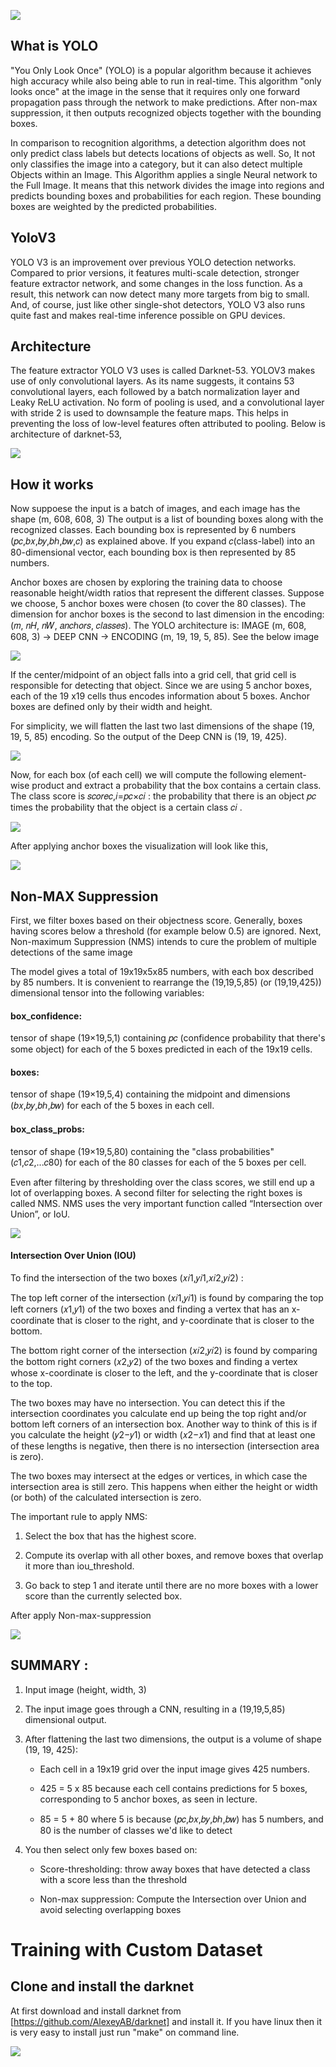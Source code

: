 
![](https://github.com/LIMON100/Dhaka-AI/blob/master/YoloV3/images/1%20(1).png?raw=true)

## What is YOLO

"You Only Look Once" (YOLO) is a popular algorithm because it achieves high accuracy while also being able to run in real-time. This algorithm "only looks once" at the image in the sense that it requires only one forward propagation pass through the network to make predictions. After non-max suppression, it then outputs recognized objects together with the bounding boxes.

In comparison to recognition algorithms, a detection algorithm does not only predict class labels but detects locations of objects as well. So, It not only classifies the image into a category, but it can also detect multiple Objects within an Image. This Algorithm applies a single Neural network to the Full Image. It means that this network divides the image into regions and predicts bounding boxes and probabilities for each region. These bounding boxes are weighted by the predicted probabilities.


## YoloV3

YOLO V3 is an improvement over previous YOLO detection networks. Compared to prior versions, it features multi-scale detection, stronger feature extractor network, and some changes in the loss function. As a result, this network can now detect many more targets from big to small. And, of course, just like other single-shot detectors, YOLO V3 also runs quite fast and makes real-time inference possible on GPU devices.


## Architecture

The feature extractor YOLO V3 uses is called Darknet-53. YOLOV3 makes use of only convolutional layers. As its name suggests, it contains 53 convolutional layers, each followed by a batch normalization layer and Leaky ReLU activation. No form of pooling is used, and a convolutional layer with stride 2 is used to downsample the feature maps. This helps in preventing the loss of low-level features often attributed to pooling. Below is architecture of darknet-53,

  ![](https://github.com/LIMON100/Dhaka-AI/blob/master/YoloV3/images/da.PNG?raw=true)
  
 


## How it works


Now suppoese the input is a batch of images, and each image has the shape (m, 608, 608, 3)
The output is a list of bounding boxes along with the recognized classes. Each bounding box is represented by 6 numbers  (𝑝𝑐,𝑏𝑥,𝑏𝑦,𝑏ℎ,𝑏𝑤,𝑐)  as explained above. If you expand  𝑐(class-label)  into an 80-dimensional vector, each bounding box is then represented by 85 numbers.


Anchor boxes are chosen by exploring the training data to choose reasonable height/width ratios that represent the different classes. Suppose we choose, 5 anchor boxes were chosen (to cover the 80 classes). 
The dimension for anchor boxes is the second to last dimension in the encoding:  (𝑚, 𝑛𝐻, 𝑛𝑊, 𝑎𝑛𝑐ℎ𝑜𝑟𝑠, 𝑐𝑙𝑎𝑠𝑠𝑒𝑠).
The YOLO architecture is: IMAGE (m, 608, 608, 3) -> DEEP CNN -> ENCODING (m, 19, 19, 5, 85). See the below image

![](https://github.com/LIMON100/Dhaka-AI/blob/master/YoloV3/images/e1.PNG?raw=true)


If the center/midpoint of an object falls into a grid cell, that grid cell is responsible for detecting that object. Since we are using 5 anchor boxes, each of the 19 x19 cells thus encodes information about 5 boxes. Anchor boxes are defined only by their width and height.

For simplicity, we will flatten the last two last dimensions of the shape (19, 19, 5, 85) encoding. So the output of the Deep CNN is (19, 19, 425).

![](https://github.com/LIMON100/Dhaka-AI/blob/master/YoloV3/images/e2.PNG?raw=true)


Now, for each box (of each cell) we will compute the following element-wise product and extract a probability that the box contains a certain class.
The class score is  𝑠𝑐𝑜𝑟𝑒𝑐,𝑖=𝑝𝑐×𝑐𝑖 : the probability that there is an object  𝑝𝑐  times the probability that the object is a certain class  𝑐𝑖 .

![](https://github.com/LIMON100/Dhaka-AI/blob/master/YoloV3/images/e3.PNG?raw=true)


After applying anchor boxes the visualization will look like this,

![](https://github.com/LIMON100/Dhaka-AI/blob/master/YoloV3/images/tm.PNG?raw=true)



## Non-MAX Suppression

First, we filter boxes based on their objectness score. Generally, boxes having scores below a threshold (for example below 0.5) are ignored. Next, Non-maximum Suppression (NMS) intends to cure the problem of multiple detections of the same image

The model gives a total of 19x19x5x85 numbers, with each box described by 85 numbers. It is convenient to rearrange the (19,19,5,85) (or (19,19,425)) dimensional tensor into the following variables:

#### box_confidence: 
tensor of shape  (19×19,5,1)  containing  𝑝𝑐  (confidence probability that there's some object) for each of the 5 boxes predicted in each of the 19x19 cells.
#### boxes: 
tensor of shape  (19×19,5,4)  containing the midpoint and dimensions  (𝑏𝑥,𝑏𝑦,𝑏ℎ,𝑏𝑤)  for each of the 5 boxes in each cell.
#### box_class_probs: 
tensor of shape  (19×19,5,80)  containing the "class probabilities"  (𝑐1,𝑐2,...𝑐80)  for each of the 80 classes for each of the 5 boxes per cell.

Even after filtering by thresholding over the class scores, we still end up a lot of overlapping boxes. A second filter for selecting the right boxes is called NMS. NMS uses the very important function called “Intersection over Union”, or IoU. 


![](https://github.com/LIMON100/Dhaka-AI/blob/master/YoloV3/images/nms.PNG?raw=true)



#### Intersection Over Union (IOU)

To find the intersection of the two boxes  (𝑥𝑖1,𝑦𝑖1,𝑥𝑖2,𝑦𝑖2) :

  The top left corner of the intersection  (𝑥𝑖1,𝑦𝑖1)  is found by comparing the top left corners  (𝑥1,𝑦1)  of the two boxes and finding a vertex that has an x-coordinate that is closer to the right, and y-coordinate that is closer to the bottom.
  
  The bottom right corner of the intersection  (𝑥𝑖2,𝑦𝑖2)  is found by comparing the bottom right corners  (𝑥2,𝑦2)  of the two boxes and finding a vertex whose x-coordinate is closer to the left, and the y-coordinate that is closer to the top.
  
  The two boxes may have no intersection. You can detect this if the intersection coordinates you calculate end up being the top right and/or bottom left corners of an intersection box. Another way to think of this is if you calculate the height  (𝑦2−𝑦1)  or width  (𝑥2−𝑥1)  and find that at least one of these lengths is negative, then there is no intersection (intersection area is zero).
  
  The two boxes may intersect at the edges or vertices, in which case the intersection area is still zero. This happens when either the height or width (or both) of the calculated intersection is zero.


The important rule to apply NMS:
1. Select the box that has the highest score.

2. Compute its overlap with all other boxes, and remove boxes that overlap it more than iou_threshold.

3. Go back to step 1 and iterate until there are no more boxes with a lower score than the currently selected box.


After apply Non-max-suppression

![](https://github.com/LIMON100/Dhaka-AI/blob/master/YoloV3/images/AANM.PNG?raw=true)


## SUMMARY :

1. Input image (height, width, 3)

2. The input image goes through a CNN, resulting in a (19,19,5,85) dimensional output.

3. After flattening the last two dimensions, the output is a volume of shape (19, 19, 425):

   - Each cell in a 19x19 grid over the input image gives 425 numbers.
          
   - 425 = 5 x 85 because each cell contains predictions for 5 boxes, corresponding to 5 anchor boxes, as seen in lecture.
          
   - 85 = 5 + 80 where 5 is because  (𝑝𝑐,𝑏𝑥,𝑏𝑦,𝑏ℎ,𝑏𝑤)  has 5 numbers, and 80 is the number of classes we'd like to detect
          
          
4. You then select only few boxes based on:

   - Score-thresholding: throw away boxes that have detected a class with a score less than the threshold
          
   - Non-max suppression: Compute the Intersection over Union and avoid selecting overlapping boxes



# Training with Custom Dataset

## Clone and install the darknet

At first download and install darknet from [https://github.com/AlexeyAB/darknet] and install it. If you have linux then it is very easy to install just run "make" on command line.




![](https://github.com/LIMON100/Dhaka-AI/blob/master/YoloV3/images/1%20(2).png?raw=true)
